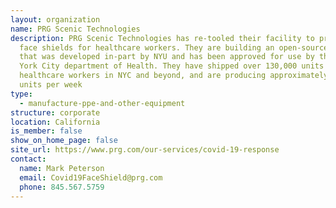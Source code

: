 ```yaml
---
layout: organization
name: PRG Scenic Technologies
description: PRG Scenic Technologies has re-tooled their facility to produce
  face shields for healthcare workers. They are building an open-source design
  that was developed in-part by NYU and has been approved for use by the New
  York City department of Health. They have shipped over 130,000 units to
  healthcare workers in NYC and beyond, and are producing approximately 50,000
  units per week
type:
  - manufacture-ppe-and-other-equipment
structure: corporate
location: California
is_member: false
show_on_home_page: false
site_url: https://www.prg.com/our-services/covid-19-response
contact:
  name: Mark Peterson
  email: Covid19FaceShield@prg.com
  phone: 845.567.5759
---
```

